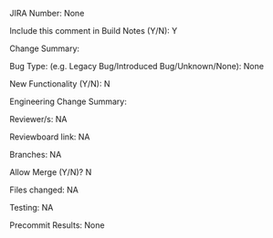 JIRA Number: None

Include this comment in Build Notes (Y/N): Y

Change Summary:

Bug Type: (e.g. Legacy Bug/Introduced Bug/Unknown/None): None

New Functionality (Y/N): N

Engineering Change Summary:

Reviewer/s: NA

Reviewboard link: NA

Branches: NA

Allow Merge (Y/N)? N

Files changed: NA

Testing: NA

Precommit Results: None
